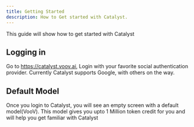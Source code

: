 ```yaml
---
title: Getting Started
description: How to Get started with Catalyst.
---
```


This guide will show how to get started with Catalyst

## Logging in

Go to https://catalyst.voov.ai, Login with your favorite social authentication provider. Currently Catalyst supports Google, with others on the way.

## Default Model

Once you login to Catalyst, you will see an empty screen with a default model(VooV). This model gives you upto 1 Million token credit for you and will help you get familiar with Catalyst